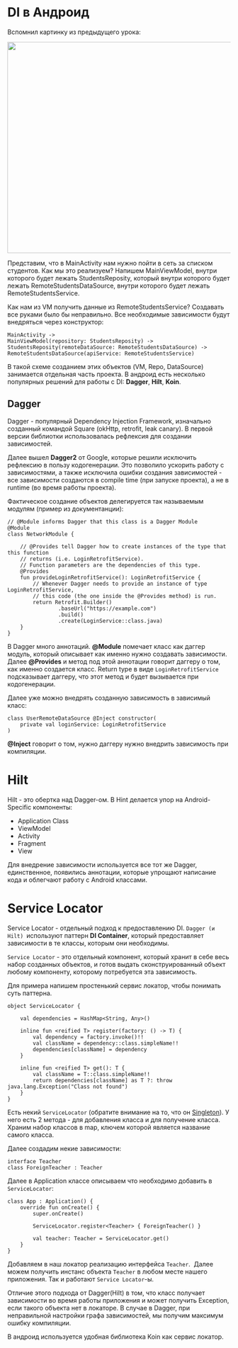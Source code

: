 <h1>DI в Андроид</h1>

<p>Вспомнил картинку из предыдущего урока:</p>

<p style="text-align: center;"><img alt="" height="477" name="image.png" src="https://ucarecdn.com/a2f5ab15-f95a-4528-a26d-2e40ec9bdf40/" width="636"></p>

<p>Представим, что в MainActivity нам нужно пойти в сеть за списком студентов. Как мы это реализуем? Напишем MainViewModel, внутри которого будет лежать StudentsReposity, который внутри которого будет лежать RemoteStudentsDataSource, внутри которого будет лежать RemoteStudentsService. </p>

<p>Как нам из VM получить данные из RemoteStudentsService? Создавать все руками было бы неправильно. Все необходимые зависимости будут внедряться через конструктор:</p>

<pre><code>MainActivity -&gt;
MainViewModel(repository: StudentsReposity) -&gt;
StudentsReposity(remoteDataSource: RemoteStudentsDataSource) -&gt;
RemoteStudentsDataSource(apiService: RemoteStudentsService)</code></pre>

<p>В такой схеме созданием этих объектов (VM, Repo, DataSource) занимается отдельная часть проекта. В андроид есть несколько популярных решений для работы с DI: <strong>Dagger</strong>, <strong>Hilt</strong>, <strong>Koin</strong>.</p>



<h2>Dagger</h2>

<p>Dagger - популярный Dependency Injection Framework, изначально созданный командой Square (okHttp, retrofit, leak canary). В первой версии библиотки использовалась рефлексия для создании зависимостей. </p>

<p>Далее вышел <strong>Dagger2</strong> от Google, которые решили исключить рефлексию в пользу кодогенерации. Это позволило ускорить работу с зависимостями, а также исключила ошибки создания зависимостей - все зависимости создаются в compile time (при запуске проекта), а не в runtime (во время работы проекта).</p>

<p>Фактическое создание объектов делегируется так называемым модулям (пример из документанции):</p>

<pre><code>// @Module informs Dagger that this class is a Dagger Module
@Module
class NetworkModule {

    // @Provides tell Dagger how to create instances of the type that this function
    // returns (i.e. LoginRetrofitService).
    // Function parameters are the dependencies of this type.
    @Provides
    fun provideLoginRetrofitService(): LoginRetrofitService {
        // Whenever Dagger needs to provide an instance of type LoginRetrofitService,
        // this code (the one inside the @Provides method) is run.
        return Retrofit.Builder()
                .baseUrl("https://example.com")
                .build()
                .create(LoginService::class.java)
    }
}</code></pre>

<p>В Dagger много аннотаций. <strong>@Module</strong> помечает класс как даггер модуль, который описывает как именно нужно создавать зависимости. Далее <strong>@Provides</strong> и метод под этой аннотации говорит даггеру о том, как именно создается класс. Return type в виде <code>LoginRetrofitService</code> подсказывает даггеру, что этот метод и будет вызывается при кодогенерации. </p>

<p>Далее уже можно внедрять созданную зависимость в зависимый класс:</p>

<pre><code>class UserRemoteDataSource @Inject constructor(
    private val loginService: LoginRetrofitService
)</code></pre>

<p><strong>@Inject</strong> говорит о том, нужно даггеру нужно внедрить зависимость при компиляции.  </p>




<h1>Hilt</h1>

<p>Hilt - это обертка над Dagger-ом. В Hint делается упор на Android-Specific компоненты:</p>

<ul>
	<li>Application Class</li>
	<li>ViewModel</li>
	<li>Activity</li>
	<li>Fragment</li>
	<li>View</li>
</ul>

<p>Для внедрение зависимости используется все тот же Dagger, единственное, появились аннотации, которые упрощают написание кода и облегчают работу с Android классами. </p>




<h1>Service Locator</h1>

<p>Service Locator - отдельный подход к предоставлению DI. <code>Dagger (и Hilt) </code>используют паттерн <strong>DI Container</strong>, который предоставляет зависимости в те классы, которым они необходимы. </p>

<p><code>Service Locator</code> - это отдельный компонент, который хранит в себе весь набор созданных объектов, и готов выдать сконструированный объект любому компоненту, которому потребуется эта зависимость. </p>

<p>Для примера напишем простенький сервис локатор, чтобы понимать суть паттерна.</p>

<pre><code>object ServiceLocator {

    val dependencies = HashMap&lt;String, Any&gt;()

    inline fun &lt;reified T&gt; register(factory: () -&gt; T) {
        val dependency = factory.invoke()!!
        val className = dependency::class.simpleName!!
        dependencies[className] = dependency
    }

    inline fun &lt;reified T&gt; get(): T {
        val className = T::class.simpleName!!
        return dependencies[className] as T ?: throw java.lang.Exception("Class not found")
    }
}</code></pre>

<p>Есть некий <code>ServiceLocator</code> (обратите внимание на то, что он <u>Singleton</u>). У него есть 2 метода - для добавления класса и для получение класса. Храним набор классов в map, ключем которой является название самого класса. </p>

<p>Далее создадим некие зависимости:</p>

<pre><code>interface Teacher
class ForeignTeacher : Teacher</code></pre>

<p>Далее в Application классе описываем что необходимо добавить в <code>ServiceLocator</code>:</p>

<pre><code>class App : Application() {
    override fun onCreate() {
        super.onCreate()

        ServiceLocator.register&lt;Teacher&gt; { ForeignTeacher() }

        val teacher: Teacher = ServiceLocator.get()
    }
}</code></pre>

<p>Добавляем в наш локатор реализацию интерфейса <code>Teacher</code>.  Далее можем получить инстанс объекта <code>Teacher</code> в любом месте нашего приложения. Так и работают <code>Service Locator</code>-ы.</p>

<p>Отличие этого подхода от Dagger(Hilt) в том, что класс получает зависимости во время работы приложения и может получить Exception, если такого объекта нет в локаторе. В случае в Dagger, при неправильной настройки графа зависимостей, мы получим максимум ошибку компиляции.</p>

<p>В андроид используется удобная библиотека Koin как сервис локатор.</p>